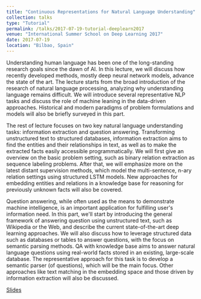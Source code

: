 ```yaml
---
title: "Continuous Representations for Natural Language Understanding"
collection: talks
type: "Tutorial"
permalink: /talks/2017-07-19-tutorial-deeplearn2017
venue: "International Summer School on Deep Learning 2017"
date: 2017-07-19
location: "Bilbao, Spain"
---
```


Understanding human language has been one of the long-standing research goals since the dawn of AI. In this lecture, we will discuss how recently developed methods, mostly deep neural network models, advance the state of the art. The lecture starts from the broad introduction of the research of natural language processing, analyzing why understanding language remains difficult. We will introduce several representative NLP tasks and discuss the role of machine leaning in the data-driven approaches. Historical and modern paradigms of problem formulations and models will also be briefly surveyed in this part.

The rest of lecture focuses on two key natural language understanding tasks: information extraction and question answering. Transforming unstructured text to structured databases, information extraction aims to find the entities and their relationships in text, as well as to make the extracted facts easily accessible programmatically. We will first give an overview on the basic problem setting, such as binary relation extraction as sequence labeling problems. After that, we will emphasize more on the latest distant supervision methods, which model the multi-sentence, n-ary relation settings using structured LSTM models. New approaches for embedding entities and relations in a knowledge base for reasoning for previously unknown facts will also be covered.

Question answering, while often used as the means to demonstrate machine intelligence, is an important application for fulfilling user's information need. In this part, we'll start by introducing the general framework of answering question using unstructured text, such as Wikipedia or the Web, and describe the current state-of-the-art deep learning approaches. We will also discuss how to leverage structured data such as databases or tables to answer questions, with the focus on semantic parsing methods.
QA with knowledge base aims to answer natural language questions using real-world facts stored in an existing, large-scale database. The representative approach for this task is to develop a semantic parser (of questions), which will be the main focus. Other approaches like text matching in the embedding space and those driven by information extraction will also be discussed. 

[Slides](https://github.com/scottyih/Slides/blob/master/DeepLearn2017-Yih%20Deck.pptx)

